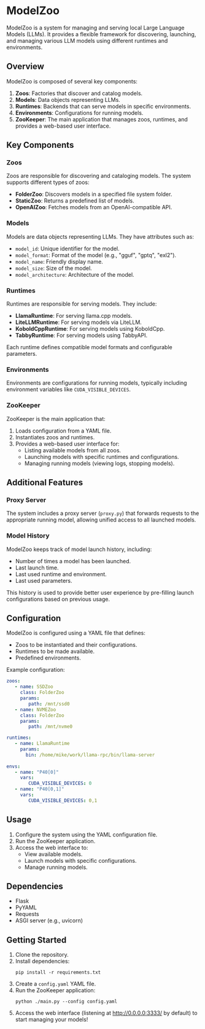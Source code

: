 # ModelZoo

ModelZoo is a system for managing and serving local Large Language Models (LLMs). It provides a flexible framework for discovering, launching, and managing various LLM models using different runtimes and environments.

## Overview

ModelZoo is composed of several key components:

1. **Zoos**: Factories that discover and catalog models.
2. **Models**: Data objects representing LLMs.
3. **Runtimes**: Backends that can serve models in specific environments.
4. **Environments**: Configurations for running models.
5. **ZooKeeper**: The main application that manages zoos, runtimes, and provides a web-based user interface.

## Key Components

### Zoos

Zoos are responsible for discovering and cataloging models. The system supports different types of zoos:

- **FolderZoo**: Discovers models in a specified file system folder.
- **StaticZoo**: Returns a predefined list of models.
- **OpenAIZoo**: Fetches models from an OpenAI-compatible API.

### Models

Models are data objects representing LLMs. They have attributes such as:

- `model_id`: Unique identifier for the model.
- `model_format`: Format of the model (e.g., "gguf", "gptq", "exl2").
- `model_name`: Friendly display name.
- `model_size`: Size of the model.
- `model_architecture`: Architecture of the model.

### Runtimes

Runtimes are responsible for serving models. They include:

- **LlamaRuntime**: For serving llama.cpp models.
- **LiteLLMRuntime**: For serving models via LiteLLM.
- **KoboldCppRuntime**: For serving models using KoboldCpp.
- **TabbyRuntime**: For serving models using TabbyAPI.

Each runtime defines compatible model formats and configurable parameters.

### Environments

Environments are configurations for running models, typically including environment variables like `CUDA_VISIBLE_DEVICES`.

### ZooKeeper

ZooKeeper is the main application that:

1. Loads configuration from a YAML file.
2. Instantiates zoos and runtimes.
3. Provides a web-based user interface for:
   - Listing available models from all zoos.
   - Launching models with specific runtimes and configurations.
   - Managing running models (viewing logs, stopping models).

## Additional Features

### Proxy Server

The system includes a proxy server (`proxy.py`) that forwards requests to the appropriate running model, allowing unified access to all launched models.

### Model History

ModelZoo keeps track of model launch history, including:

- Number of times a model has been launched.
- Last launch time.
- Last used runtime and environment.
- Last used parameters.

This history is used to provide better user experience by pre-filling launch configurations based on previous usage.

## Configuration

ModelZoo is configured using a YAML file that defines:

- Zoos to be instantiated and their configurations.
- Runtimes to be made available.
- Predefined environments.

Example configuration:

```yaml
zoos:
   - name: SSDZoo
     class: FolderZoo
     params:
        path: /mnt/ssd0
   - name: NVMEZoo
     class: FolderZoo
     params:
        path: /mnt/nvme0

runtimes:
   - name: LlamaRuntime
     params:
       bin: /home/mike/work/llama-rpc/bin/llama-server
       
envs:
   - name: "P40[0]"
     vars:
        CUDA_VISIBLE_DEVICES: 0
   - name: "P40[0,1]"
     vars:
        CUDA_VISIBLE_DEVICES: 0,1
```

## Usage

1. Configure the system using the YAML configuration file.
2. Run the ZooKeeper application.
3. Access the web interface to:
   - View available models.
   - Launch models with specific configurations.
   - Manage running models.

## Dependencies

- Flask
- PyYAML
- Requests
- ASGI server (e.g., uvicorn)

## Getting Started

1. Clone the repository.
2. Install dependencies:
   ```
   pip install -r requirements.txt
   ```
3. Create a `config.yaml` YAML file.
4. Run the ZooKeeper application:
   ```
   python ./main.py --config config.yaml
   ```
5. Access the web interface (listening at http://0.0.0.0:3333/ by default) to start managing your models!
